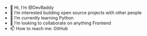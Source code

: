 - 👋 Hi, I’m @DevBaddy
- 👀 I’m interested building open source projects with other people
- 🌱 I’m currently learning Python
- 💞️ I’m looking to collaborate on anything Frontend
- 📫 How to reach me: GitHub
